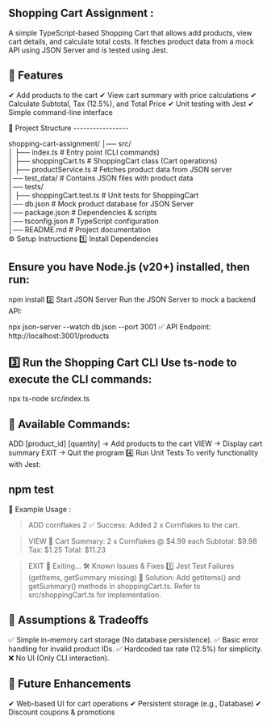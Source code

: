 Shopping Cart Assignment :
-------------------------
A simple TypeScript-based Shopping Cart that allows add products, view cart details, and calculate total costs.
It fetches product data from a mock API using JSON Server and is tested using Jest.

📌 Features
------------
✔ Add products to the cart
✔ View cart summary with price calculations
✔ Calculate Subtotal, Tax (12.5%), and Total Price
✔ Unit testing with Jest
✔ Simple command-line interface

📂 Project Structure
    -----------------

shopping-cart-assignment/
│── src/  
│   ├── index.ts          # Entry point (CLI commands)  
│   ├── shoppingCart.ts   # ShoppingCart class (Cart operations)  
│   ├── productService.ts # Fetches product data from JSON server  
│── test_data/            # Contains JSON files with product data  
│── tests/  
│   ├── shoppingCart.test.ts # Unit tests for ShoppingCart  
│── db.json               # Mock product database for JSON Server  
│── package.json          # Dependencies & scripts  
│── tsconfig.json         # TypeScript configuration  
│── README.md             # Project documentation  
⚙️ Setup Instructions
1️⃣ Install Dependencies

Ensure you have Node.js (v20+) installed, then run:
--------------------------------------------------


npm install
2️⃣ Start JSON Server
Run the JSON Server to mock a backend API:


npx json-server --watch db.json --port 3001
✅ API Endpoint: http://localhost:3001/products

3️⃣ Run the Shopping Cart CLI
Use ts-node to execute the CLI commands:
----------------------------------------

npx ts-node src/index.ts

📌 Available Commands:
------------------------

ADD [product_id] [quantity] → Add products to the cart
VIEW → Display cart summary
EXIT → Quit the program
4️⃣ Run Unit Tests
To verify functionality with Jest:


npm test
------------
🧪 Example Usage :
 

> ADD cornflakes 2
✅ Success: Added 2 x Cornflakes to the cart.

> VIEW
🛒 Cart Summary:
2 x Cornflakes @ $4.99 each
Subtotal: $9.98
Tax: $1.25
Total: $11.23

> EXIT
👋 Exiting...
🛠 Known Issues & Fixes
1️⃣ Jest Test Failures (getItems, getSummary missing)
🔹 Solution: Add getItems() and getSummary() methods in shoppingCart.ts.
Refer to src/shoppingCart.ts for implementation.

📌 Assumptions & Tradeoffs
   --------------------------
✅ Simple in-memory cart storage (No database persistence).
✅ Basic error handling for invalid product IDs.
✅ Hardcoded tax rate (12.5%) for simplicity.
❌ No UI (Only CLI interaction).

🚀 Future Enhancements
   ---------------------
✔ Web-based UI for cart operations
✔ Persistent storage (e.g., Database)
✔ Discount coupons & promotions
